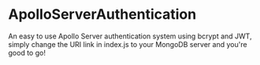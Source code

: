 ﻿# ApolloServerAuthentication
An easy to use Apollo Server authentication system using bcrypt and JWT, simply change the URI link in index.js to your MongoDB server and you're good to go!